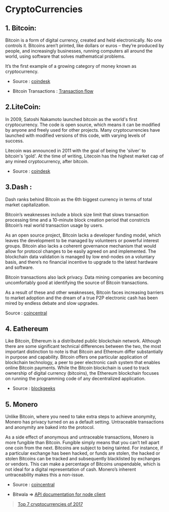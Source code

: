 # CryptoCurrencies

## 1. Bitcoin:
Bitcoin is a form of digital currency, created and held electronically. No one controls it. Bitcoins aren’t printed, like dollars or euros – they’re produced by people, and increasingly businesses, running computers all around the world, using software that solves mathematical problems.

It’s the first example of a growing category of money known as cryptocurrency.

* Source : [coindesk](https://www.coindesk.com/information/what-is-bitcoin)

* Bitcoin Transactions : [Transaction flow](https://www.coindesk.com/information/how-do-bitcoin-transactions-work/)

## 2.LiteCoin:

In 2009, Satoshi Nakamoto launched bitcoin as the world's first cryptocurrency. The code is open source, which means it can be modified by anyone and freely used for other projects. Many cryptocurrencies have launched with modified versions of this code, with varying levels of success.

Litecoin was announced in 2011 with the goal of being the 'silver' to bitcoin's 'gold'. At the time of writing, Litecoin  has the highest market cap of any mined cryptocurrency, after bitcoin.

* Source : [coindesk](https://www.coindesk.com/information/comparing-litecoin-bitcoin/)

## 3.Dash :

Dash ranks behind Bitcoin as the 6th biggest currency in terms of total market capitalization.

Bitcoin’s weaknesses include a block size limit that slows transaction processing time and a 10-minute block creation period that constricts Bitcoin’s real world transaction usage by users.

As an open source project, Bitcoin lacks a developer funding model, which leaves the development to be managed by volunteers or powerful interest groups.  Bitcoin also lacks a coherent governance mechanism that would allow for protocol changes to be easily agreed on and implemented.  The blockchain data validation is managed by low end-nodes on a voluntary basis, and there’s no financial incentive to upgrade to the latest hardware and software.

Bitcoin transactions also lack privacy. Data mining companies are becoming uncomfortably good at identifying the source of Bitcoin transactions.

As a result of these and other weaknesses, Bitcoin faces increasing barriers to market adoption and the dream of a true P2P electronic cash has been mired by endless debate and slow upgrades.

Source : [coincentral](https://coincentral.com/dash-vs-bitcoin-comparison/)

## 4. Eathereum

Like Bitcoin, Ethereum is a distributed public blockchain network. Although there are some significant technical differences between the two, the most important distinction to note is that Bitcoin and Ethereum differ substantially in purpose and capability. Bitcoin offers one particular application of blockchain technology, a peer to peer electronic cash system that enables online Bitcoin payments. While the Bitcoin blockchain is used to track ownership of digital currency (bitcoins), the Ethereum blockchain focuses on running the programming code of any decentralized application.

* Source : [blockgeeks](https://blockgeeks.com/guides/what-is-ethereum/)

## 5. Monero

Unlike Bitcoin, where you need to take extra steps to achieve anonymity, Monero has privacy turned on as a default setting. Untraceable transactions and anonymity are baked into the protocol.

As a side effect of anonymous and untraceable transactions, Monero is more fungible than Bitcoin. Fungible simply means that you can’t tell apart one coin from the next. Bitcoins are subject to being tainted. For instance, if a particular exchange has been hacked, or funds are stolen, the hacked or stolen Bitcoins can be tracked and subsequently blacklisted by exchanges or vendors. This can make a percentage of Bitcoins unspendable, which is not ideal for a digital representation of cash. Monero’s inherent untraceability makes this a non-issue.

* Source : [coincentral](https://coincentral.com/monero-vs-bitcoin/)

* Bitwala => [API documentation for node client](https://github.com/bitwala/api-node-client)


> [Top 7 cryptocurrencies of 2017](https://www.coindesk.com/not-just-bitcoin-the-top-7-cryptocurrencies-all-gained-in-2016/)

